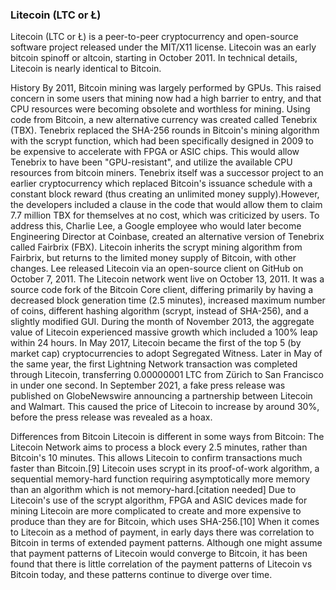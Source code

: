 ﻿
















### Litecoin (LTC or Ł)
Litecoin (LTC or Ł) is a peer-to-peer cryptocurrency and open-source software project released under the MIT/X11 license. Litecoin was an early bitcoin spinoff or altcoin, starting in October 2011. In technical details, Litecoin is nearly identical to Bitcoin.

History
By 2011, Bitcoin mining was largely performed by GPUs. This raised concern in some users that mining now had a high barrier to entry, and that CPU resources were becoming obsolete and worthless for mining. Using code from Bitcoin,
a new alternative currency was created called Tenebrix (TBX). Tenebrix replaced the SHA-256 rounds in Bitcoin's mining algorithm with the scrypt function, which had been specifically designed in 2009 to be expensive to accelerate with FPGA or ASIC
chips. This would allow Tenebrix to have been "GPU-resistant", and utilize the available CPU resources from bitcoin miners. Tenebrix itself was a successor project to an earlier cryptocurrency which replaced Bitcoin's issuance schedule with a constant
block reward (thus creating an unlimited money supply).However, the developers included a clause in the code that would allow them to claim 7.7 million TBX for themselves at no cost, which was criticized by users. To address this, Charlie Lee, a Google employee
who would later become Engineering Director at Coinbase, created an alternative version of Tenebrix called Fairbrix (FBX). Litecoin inherits the scrypt mining algorithm from Fairbrix, but returns to the limited money supply of Bitcoin, with other
changes. Lee released Litecoin via an open-source client on GitHub on October 7, 2011. The Litecoin network went live on October 13, 2011. It was a source code fork of the Bitcoin Core client, differing primarily by having a decreased block generation
time (2.5 minutes), increased maximum number of coins, different hashing algorithm (scrypt, instead of SHA-256), and a slightly modified GUI. During the month of November 2013, the aggregate value of Litecoin experienced massive growth which included
a 100% leap within 24 hours. In May 2017, Litecoin became the first of the top 5 (by market cap) cryptocurrencies to adopt Segregated Witness. Later in May of the same year, the first Lightning Network transaction was completed through Litecoin, transferring
0.00000001 LTC from Zürich to San Francisco in under one second. In September 2021, a fake press release was published on GlobeNewswire announcing a partnership between Litecoin and Walmart. This caused the price of Litecoin to increase by around 30%, before the press release was revealed as a hoax.

Differences from Bitcoin
Litecoin is different in some ways from Bitcoin: The Litecoin Network aims to process a block every 2.5 minutes, rather than Bitcoin's 10 minutes. This allows Litecoin to confirm transactions much faster than Bitcoin.[9]
Litecoin uses scrypt in its proof-of-work algorithm, a sequential memory-hard function requiring asymptotically more memory than an algorithm which is not memory-hard.[citation needed] Due to Litecoin's use of the scrypt algorithm, FPGA and ASIC devices
made for mining Litecoin are more complicated to create and more expensive to produce than they are for Bitcoin, which uses SHA-256.[10] When it comes to Litecoin as a method of payment, in early days there was correlation to Bitcoin in terms of extended
payment patterns. Although one might assume that payment patterns of Litecoin would converge to Bitcoin, it has been found that there is little correlation of the payment patterns of Litecoin vs Bitcoin today, and these patterns continue to diverge over time.


